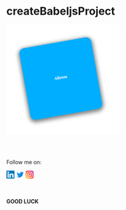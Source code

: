 # createBabeljsProject
<p>
<img src="https://raw.githubusercontent.com/maalireza51/createBabeljsProject/master/screenshots/Screenshot1.png" width="300px"/>
</p>
</br></br>
<p>Follow me on:</p>
<p><a href="https://www.linkedin.com/in/alireza-mashayekhi-693423235/"><img src="https://raw.githubusercontent.com/maalireza51/createBabeljsProject/master/icons/linkedin.svg" width="21px"/></a> 
<a href="https://twitter.com/maalireza51"><img src="https://raw.githubusercontent.com/maalireza51/createBabeljsProject/master/icons/twitter.svg" width="21px"/></a> 
<a href="https://www.instagram.com/deka_deve/"><img src="https://raw.githubusercontent.com/maalireza51/createBabeljsProject/master/icons/instagram.svg" width="21px"/></a></p>

</br></br><strong>GOOD LUCK</strong>
